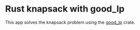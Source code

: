 # Rust knapsack with good_lp

This app solves the knapsack problem using the [good_lp](https://crates.io/crates/good_lp) crate.
